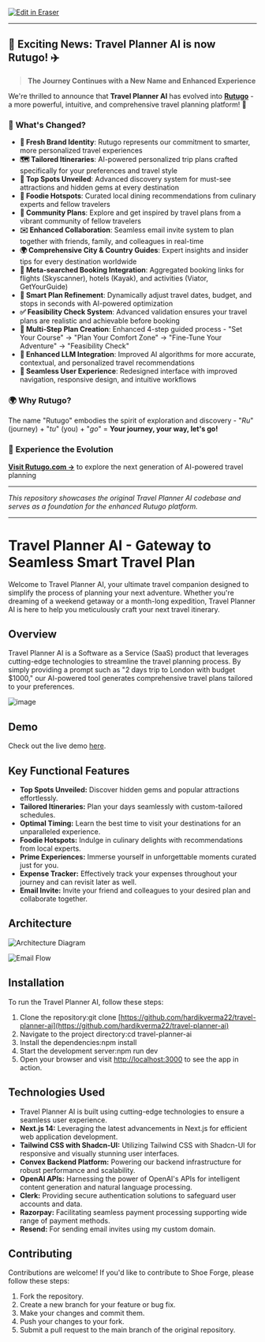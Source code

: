 <p><a target="_blank" href="https://app.eraser.io/workspace/ITHfX2CmBRfVZimKKniY" id="edit-in-eraser-github-link"><img alt="Edit in Eraser" src="https://firebasestorage.googleapis.com/v0/b/second-petal-295822.appspot.com/o/images%2Fgithub%2FOpen%20in%20Eraser.svg?alt=media&amp;token=968381c8-a7e7-472a-8ed6-4a6626da5501"></a></p>

---

## 🚀 **Exciting News: Travel Planner AI is now Rutugo!** ✈️

> **The Journey Continues with a New Name and Enhanced Experience**

We're thrilled to announce that **Travel Planner AI** has evolved into **[Rutugo](https://rutugo.com)** - a more powerful, intuitive, and comprehensive travel planning platform! 🌟

### 🎯 **What's Changed?**

- **🎨 Fresh Brand Identity**: Rutugo represents our commitment to smarter, more personalized travel experiences
- **🗺️ Tailored Itineraries**: AI-powered personalized trip plans crafted specifically for your preferences and travel style
- **📍 Top Spots Unveiled**: Advanced discovery system for must-see attractions and hidden gems at every destination
- **🍜 Foodie Hotspots**: Curated local dining recommendations from culinary experts and fellow travelers
- **👥 Community Plans**: Explore and get inspired by travel plans from a vibrant community of fellow travelers
- **✉️ Enhanced Collaboration**: Seamless email invite system to plan together with friends, family, and colleagues in real-time
- **🌍 Comprehensive City & Country Guides**: Expert insights and insider tips for every destination worldwide
- **🔗 Meta-searched Booking Integration**: Aggregated booking links for flights (Skyscanner), hotels (Kayak), and activities (Viator, GetYourGuide)
- **🔄 Smart Plan Refinement**: Dynamically adjust travel dates, budget, and stops in seconds with AI-powered optimization
- **✅ Feasibility Check System**: Advanced validation ensures your travel plans are realistic and achievable before booking
- **🎯 Multi-Step Plan Creation**: Enhanced 4-step guided process - "Set Your Course" → "Plan Your Comfort Zone" → "Fine-Tune Your Adventure" → "Feasibility Check"
- **🤖 Enhanced LLM Integration**: Improved AI algorithms for more accurate, contextual, and personalized travel recommendations
- **📱 Seamless User Experience**: Redesigned interface with improved navigation, responsive design, and intuitive workflows

### 🌍 **Why Rutugo?**

The name "Rutugo" embodies the spirit of exploration and discovery - "_Ru_" (journey) + "_tu_" (you) + "_go_" = **Your journey, your way, let's go!**

### 🔗 **Experience the Evolution**

**[Visit Rutugo.com →](https://rutugo.com)** to explore the next generation of AI-powered travel planning

---

_This repository showcases the original Travel Planner AI codebase and serves as a foundation for the enhanced Rutugo platform._

---

# Travel Planner AI - Gateway to Seamless Smart Travel Plan

Welcome to Travel Planner AI, your ultimate travel companion designed to simplify the process of planning your next adventure.
Whether you're dreaming of a weekend getaway or a month-long expedition, Travel Planner AI is here to help you meticulously craft your next travel itinerary.

## Overview

Travel Planner AI is a Software as a Service (SaaS) product that leverages cutting-edge technologies to streamline the travel planning process.
By simply providing a prompt such as "2 days trip to London with budget $1000," our AI-powered tool generates comprehensive travel plans tailored to your preferences.

![image](https://github.com/hardikverma22/travel-planner-ai/assets/26103679/de21a51b-6d95-427c-a00a-b919dd09c56e)

## Demo

Check out the live demo [﻿here](https://travelplannerai.site/).

## Key Functional Features

- **Top Spots Unveiled:** Discover hidden gems and popular attractions effortlessly.
- **Tailored Itineraries:** Plan your days seamlessly with custom-tailored schedules.
- **Optimal Timing:** Learn the best time to visit your destinations for an unparalleled experience.
- **Foodie Hotspots:** Indulge in culinary delights with recommendations from local experts.
- **Prime Experiences:** Immerse yourself in unforgettable moments curated just for you.
- **Expense Tracker:** Effectively track your expenses throughout your journey and can revisit later as well.
- **Email Invite:** Invite your friend and colleagues to your desired plan and collaborate together.

## Architecture

![Architecture Diagram](/.eraser/ITHfX2CmBRfVZimKKniY___02a0ac4RaOW4qPyzxPn66zodRbA3___---figure---ve0MOtPUnuyQd2KhDYy9V---figure---s1GcusGonEODvuhKC9v8rQ.png "Architecture Diagram")

![Email Flow](/.eraser/ITHfX2CmBRfVZimKKniY___02a0ac4RaOW4qPyzxPn66zodRbA3___---figure---6HMnI9tpLngtE2PcNIhPL---figure---wYeVIfbY5wm_ADKyKI0VPQ.png "Email Flow")

## Installation

To run the Travel Planner AI, follow these steps:

1. Clone the repository:git clone [﻿https://github.com/hardikverma22/travel-planner-ai](https://github.com/hardikverma22/travel-planner-ai)
2. Navigate to the project directory:cd travel-planner-ai
3. Install the dependencies:npm install
4. Start the development server:npm run dev
5. Open your browser and visit [﻿http://localhost:3000](http://localhost:3000/) to see the app in action.

## Technologies Used

- Travel Planner AI is built using cutting-edge technologies to ensure a seamless user experience.
- **Next.js 14:** Leveraging the latest advancements in Next.js for efficient web application development.
- **Tailwind CSS with Shadcn-UI:** Utilizing Tailwind CSS with Shadcn-UI for responsive and visually stunning user interfaces.
- **Convex Backend Platform:** Powering our backend infrastructure for robust performance and scalability.
- **OpenAI APIs:** Harnessing the power of OpenAI's APIs for intelligent content generation and natural language processing.
- **Clerk:** Providing secure authentication solutions to safeguard user accounts and data.
- **Razorpay:** Facilitating seamless payment processing supporting wide range of payment methods.
- **Resend:** For sending email invites using my custom domain.

## Contributing

Contributions are welcome! If you'd like to contribute to Shoe Forge, please follow these steps:

1. Fork the repository.
2. Create a new branch for your feature or bug fix.
3. Make your changes and commit them.
4. Push your changes to your fork.
5. Submit a pull request to the main branch of the original repository.

<!--- Eraser file: https://app.eraser.io/workspace/ITHfX2CmBRfVZimKKniY --->
